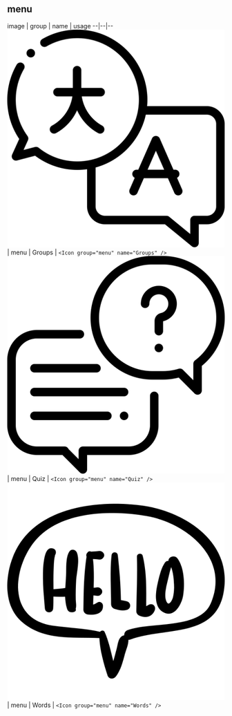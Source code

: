 ## menu
 image | group | name | usage
--|--|--
![](./menu/Groups.svg) | menu | Groups | `<Icon group="menu" name="Groups" />`
![](./menu/Quiz.svg) | menu | Quiz | `<Icon group="menu" name="Quiz" />`
![](./menu/Words.svg) | menu | Words | `<Icon group="menu" name="Words" />`